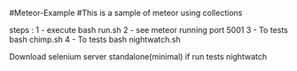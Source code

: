 #Meteor-Example
#This is a sample of meteor using collections

steps :
1 - execute bash run.sh
2 - see meteor running port 5001
3 - To tests bash chimp.sh 
4 - To tests bash nightwatch.sh

Download selenium server standalone(minimal) if run tests nightwatch
